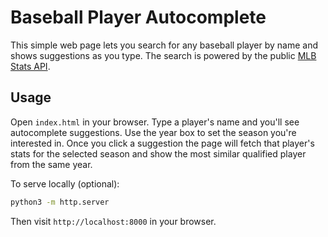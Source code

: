 # Baseball Player Autocomplete

This simple web page lets you search for any baseball player by name and shows suggestions as you type. The search is powered by the public [MLB Stats API](https://statsapi.mlb.com/).

## Usage

Open `index.html` in your browser. Type a player's name and you'll see autocomplete suggestions. Use the year box to set the season you're interested in. Once you click a suggestion the page will fetch that player's stats for the selected season and show the most similar qualified player from the same year.

To serve locally (optional):

```bash
python3 -m http.server
```

Then visit `http://localhost:8000` in your browser.
